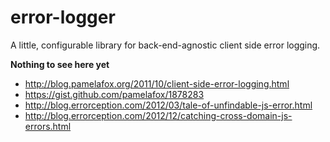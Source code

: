error-logger
============

A little, configurable library for back-end-agnostic client side error logging.

**Nothing to see here yet**

- http://blog.pamelafox.org/2011/10/client-side-error-logging.html
- https://gist.github.com/pamelafox/1878283
- http://blog.errorception.com/2012/03/tale-of-unfindable-js-error.html
- http://blog.errorception.com/2012/12/catching-cross-domain-js-errors.html
